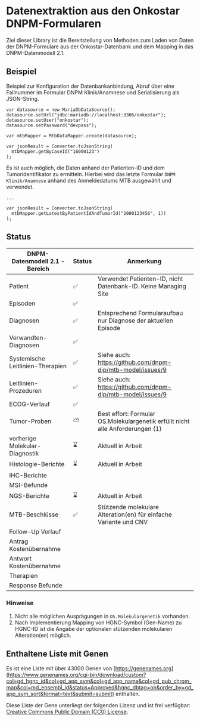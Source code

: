 # Datenextraktion aus den Onkostar DNPM-Formularen

Ziel dieser Library ist die Bereitstellung von Methoden zum Laden von Daten der DNPM-Formulare aus der
Onkostar-Datenbank
und dem Mapping in das DNPM-Datenmodell 2.1.

## Beispiel

Beispiel zur Konfiguration der Datenbankanbindung, Abruf über eine Fallnummer im Formular DNPM Klinik/Anamnese und
Serialisierung als JSON-String.

```
var datasource = new MariaDbDataSource();
datasource.setUrl("jdbc:mariadb://localhost:3306/onkostar");
datasource.setUser("onkostar");
datasource.setPassword("devpass");

var mtbMapper = MtbDataMapper.create(datasource);

var jsonResult = Converter.toJsonString(
  mtbMapper.getByCaseId("16000123")
);
```

Es ist auch möglich, die Daten anhand der Patienten-ID und dem Tumoridentifikator zu ermitteln.
Hierbei wird das letzte Formular `DNPM Klinik/Anamnese` anhand des Anmeldedatums MTB
ausgewählt und verwendet.

```
...

var jsonResult = Converter.toJsonString(
  mtbMapper.getLatestByPatientIdAndTumorId("2000123456", 1))
);
```

## Status

| DNPM-Datenmodell 2.1 - Bereich   | Status | Anmerkung                                                                      |
|----------------------------------|--------|--------------------------------------------------------------------------------|
| Patient                          | ✅      | Verwendet Patienten-ID, nicht Datenbank-ID. Keine Managing Site                |
| Episoden                         | ✅      |                                                                                |
| Diagnosen                        | ✅      | Entsprechend Formularaufbau nur Diagnose der aktuellen Episode                 |
| Verwandten-Diagnosen             | ✅      |                                                                                |
| Systemische Leitlinien-Therapien | ✅      | Siehe auch: https://github.com/dnpm-dip/mtb-model/issues/9                     |
| Leitlinien-Prozeduren            | ✅      | Siehe auch: https://github.com/dnpm-dip/mtb-model/issues/9                     |
| ECOG-Verlauf                     | ✅      |                                                                                |
| Tumor-Proben                     | ⛅      | Best effort: Formular OS.Molekulargenetik erfüllt nicht alle Anforderungen (1) |
| vorherige Molekular-Diagnostik   | ⌛      | Aktuell in Arbeit                                                              |
| Histologie-Berichte              | ⌛      | Aktuell in Arbeit                                                              |
| IHC-Berichte                     |        |                                                                                |
| MSI-Befunde                      |        |                                                                                |
| NGS-Berichte                     | ⌛      | Aktuell in Arbeit                                                              |
| MTB-Beschlüsse                   | ✅      | Stützende molekulare Alteration(en) für einfache Variante und CNV              |
| Follow-Up Verlauf                |        |                                                                                |
| Antrag Kostenübernahme           |        |                                                                                |
| Antwort Kostenübernahme          |        |                                                                                |
| Therapien                        |        |                                                                                |
| Response Befunde                 |        |                                                                                |

### Hinweise

1. Nicht alle möglichen Ausprägungen in `OS.Molekulargenetik` vorhanden.
2. Nach Implementierung Mapping von HGNC-Symbol (Gen-Name) zu HGNC-ID ist die Angabe der optionalen stützenden
   molekularen Alteration(en) möglich.

## Enthaltene Liste mit Genen

Es ist eine Liste mit über 43000 Genen
von [https://genenames.org](https://www.genenames.org/cgi-bin/download/custom?col=gd_hgnc_id&col=gd_app_sym&col=gd_app_name&col=gd_pub_chrom_map&col=md_ensembl_id&status=Approved&hgnc_dbtag=on&order_by=gd_app_sym_sort&format=text&submit=submit)
enthalten.

Diese Liste der Gene unterliegt der folgenden Lizenz und ist frei
verfügbar: [Creative Commons Public Domain (CC0) License](https://creativecommons.org/public-domain/cc0/).
